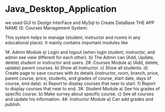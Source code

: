 # Java_Desktop_Application
we used GUI to Design InterFace
and MySql to Create DataBase 
THE APP NAME IS:
Courses Management System:


This system helps to manage (student, instructor and rooms in any educational place).
 It mainly contains important modules like

1#. Admin Module
a) Login and logout (when login student, instructor, and admin see view different for each other).
b) The Admin can (Add, Update, delete) student or instructor and users.
2#. Courses Module
a) (Add, delete, update) parent courses.
b) Show all Instructor.
c) Show all students.
d) Create page to save courses with its details (instructor, room, branch, price, parent course, price, students, and grades of course, start date, days of course, end date).
e) Report to display courses that near to start.
f) Report to display courses that near to end.
3#. Student Module
a) See his grades of specific course.
b) Make survey about specific course.
c) See all courses and update his information.
4#. Instructor Module
a) Can add grades and publish.
